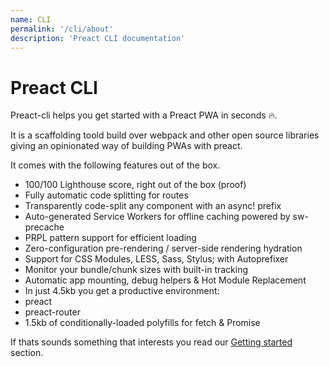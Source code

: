 ```yaml
---
name: CLI
permalink: '/cli/about'
description: 'Preact CLI documentation'
---
```


# Preact CLI
Preact-cli helps you get started with a Preact PWA in seconds 🔥.

It is a scaffolding toold build over webpack and other open source libraries giving an opinionated way of building PWAs with preact.

It comes with the following features out of the box.

- 100/100 Lighthouse score, right out of the box (proof)
- Fully automatic code splitting for routes
- Transparently code-split any component with an async! prefix
- Auto-generated Service Workers for offline caching powered by sw-precache
- PRPL pattern support for efficient loading
- Zero-configuration pre-rendering / server-side rendering hydration
- Support for CSS Modules, LESS, Sass, Stylus; with Autoprefixer
- Monitor your bundle/chunk sizes with built-in tracking
- Automatic app mounting, debug helpers & Hot Module Replacement
- In just 4.5kb you get a productive environment:
- preact
- preact-router
- 1.5kb of conditionally-loaded polyfills for fetch & Promise

If thats sounds something that interests you read our [Getting started](/cli/getting-started) section.
